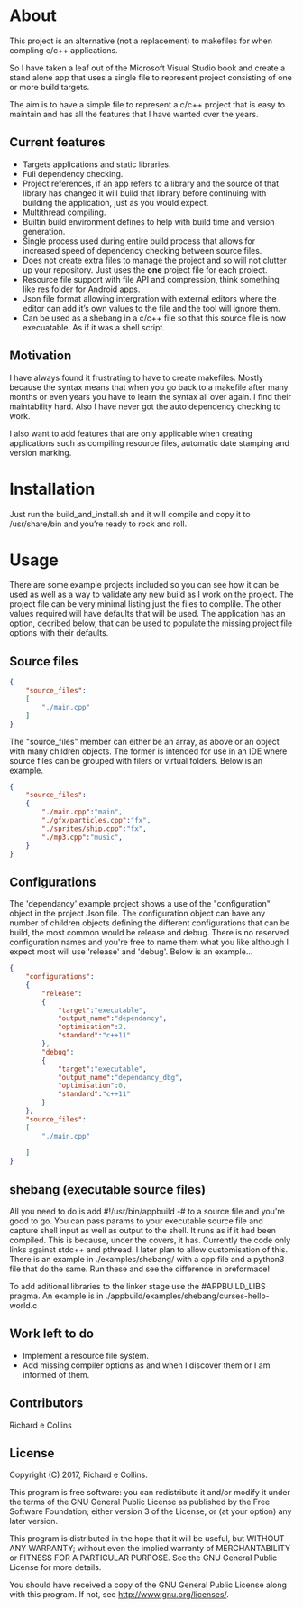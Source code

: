 # About
This project is an alternative (not a replacement) to makefiles for when compling c/c++ applications. 

So I have taken a leaf out of the Microsoft Visual Studio book and create a stand alone app that uses a single file to represent project consisting of one or more build targets.

The aim is to have a simple file to represent a c/c++ project that is easy to maintain and has all the features that I have wanted over the years. 

## Current features
* Targets applications and static libraries.
* Full dependency checking.
* Project references, if an app refers to a library and the source of that library has changed it will build that library before continuing with building the application, just as you would expect. 
* Multithread compiling.
* Builtin build environment defines to help with build time and version generation.
* Single process used during entire build process that allows for increased speed of dependency checking between source files.
* Does not create extra files to manage the project and so will not clutter up your repository. Just uses the **one** project file for each project.
* Resource file support with file API and compression, think something like res folder for Android apps.
* Json file format allowing intergration with external editors where the editor can add it’s own values to the file and the tool will ignore them.
* Can be used as a shebang in a c/c++ file so that this source file is now execuatable. As if it was a shell script.

## Motivation
I have always found it frustrating to have to create makefiles. Mostly because the syntax means that when you go back to a makefile after many months or even years you have to learn the syntax all over again. I find their maintability hard. Also I have never got the auto dependency checking to work.

I also want to add features that are only applicable when creating applications such as compiling resource files, automatic date stamping and version marking.

# Installation
Just run the build_and_install.sh and it will compile and copy it to /usr/share/bin and you’re ready to rock and roll.

# Usage
There are some example projects included so you can see how it can be used as well as a way to validate any new build as I work on the project. The project file can be very minimal listing just the files to complile. The other values required will have defaults that will be used. The application has an option, decribed below, that can be used to populate the missing project file options with their defaults.

## Source files

```json
{
	"source_files":
	[
		"./main.cpp"		
	]
}
```

The "source_files" member can either be an array, as above or an object with many children objects. The former is intended for use in an IDE where source files can be grouped with filers or virtual folders. Below is an example.

```json
{
	"source_files":
	{
		"./main.cpp":"main",
		"./gfx/particles.cpp":"fx",
		"./sprites/ship.cpp":"fx",
		"./mp3.cpp":"music",
	}
}
```

## Configurations
The 'dependancy' example project shows a use of the "configuration" object in the project Json file. The configuration object can have any number of children objects defining the different configurations that can be build, the most common would be release and debug. There is no reserved configuration names and you're free to name them what you like although I expect most will use 'release' and 'debug'. Below is an example...

```json
{
	"configurations":
	{
		"release":
		{
			"target":"executable",
			"output_name":"dependancy",
			"optimisation":2,
			"standard":"c++11"
		},
		"debug":
		{
			"target":"executable",
			"output_name":"dependancy_dbg",
			"optimisation":0,
			"standard":"c++11"
		}
	},
    "source_files":
	[
		"./main.cpp"
		
	]
}
```

## shebang (executable source files)
All you need to do is add #!/usr/bin/appbuild -# to a source file and you're good to go.
You can pass params to your executable source file and capture shell input as well as output to the shell. It runs as if it had been compiled. This is because, under the covers, it has.
Currently the code only links against stdc++ and pthread. I later plan to allow customisation of this.
There is an example in ./examples/shebang/ with a cpp file and a python3 file that do the same. Run these and see the difference in preformace!

To add aditional libraries to the linker stage use the #APPBUILD_LIBS pragma. An example is in ./appbuild/examples/shebang/curses-hello-world.c

## Work left to do
* Implement a resource file system.
* Add missing compiler options as and when I discover them or I am informed of them.

## Contributors
Richard e Collins

## License
Copyright (C) 2017, Richard e Collins.

This program is free software: you can redistribute it and/or modify
it under the terms of the GNU General Public License as published by
the Free Software Foundation; either version 3 of the License, or
(at your option) any later version.

This program is distributed in the hope that it will be useful,
but WITHOUT ANY WARRANTY; without even the implied warranty of
MERCHANTABILITY or FITNESS FOR A PARTICULAR PURPOSE.  See the
GNU General Public License for more details.

You should have received a copy of the GNU General Public License
along with this program.  If not, see <http://www.gnu.org/licenses/>.
